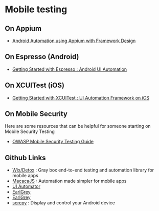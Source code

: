 # Mobile testing


## On Appium

- [Android Automation using Appium with Framework Design](https://www.youtube.com/watch?v=YSFznsn2lLk&list=PL9ok7C7Yn9A9qy5rqMiFtGHPbwM9yOxCW)

## On Espresso (Android)

- [Getting Started with Espresso : Android UI Automation](https://www.browserstack.com/guide/espresso-android-testing)

## On XCUITest (iOS)

- [Getting Started with XCUITest : UI Automation Framework on iOS](https://www.browserstack.com/guide/getting-started-xcuitest-framework)

## On Mobile Security


Here are some resources that can be helpful for someone starting on Mobile Security Testing
- [OWASP Mobile Security Testing Guide ](https://github.com/OWASP/owasp-mstg)

## Github Links
- [Wix/Detox](https://github.com/wix/Detox) : Gray box end-to-end testing and automation library for mobile apps
- [MacacaJS](https://macacajs.com/) : Automation made simpler for mobile apps
- [UI Automator](https://www.tutorialspoint.com/android/android_ui_testing.htm)
- [EarlGrey](https://developers.googleblog.com/2016/02/earlgrey-ios-functional-ui-testing.html)
- [EarlGrey](https://developers.googleblog.com/2016/02/earlgrey-ios-functional-ui-testing.html)
- [scrcpy](https://github.com/Genymobile/scrcpy) : Display and control your Android device

